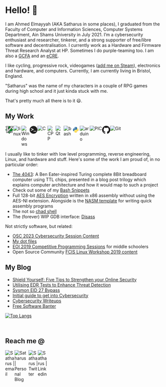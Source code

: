 # Hello! 👋

I am Ahmed Elmayyah (AKA Satharus in some places), I graduated from the Faculty of Computer and Information Sciences, Computer Systems Department, Ain Shams University in July 2021. I’m a cybersecurity enthusiast and researcher, tinkerer, and a strong supporter of free/libre software and decentralisation. I currently work as a Hardware and Firmware Threat Research Analyst at HP. Sometimes I do purple-teaming too. I am also a [GCFA](https://www.credly.com/badges/a30348b4-b7a3-40ed-ae0b-f6e5bf79a7ec/public_url) and an [eCRE](https://verified.elearnsecurity.com/certificates/5933b8e7-1e4b-4b33-bf39-25d38ad2433c). 


I like cycling, progressive rock, videogames ([add me on Steam](https://steamcommunity.com/id/Satharus/)), electronics and hardware, and computers. Currently, I am currently living in Bristol, England.

"Satharus" was the name of my characters in a couple of RPG games during high school and it just kinda stuck with me.


That's pretty much all there is to it 😃.

## My Work

[<img align="left" alt="ViM" width="26px" src="https://raw.githubusercontent.com/github/explore/80688e429a7d4ef2fca1e82350fe8e3517d3494d/topics/vim/vim.png" />]()
[<img align="left" alt="linux" width="26px" src="https://upload.wikimedia.org/wikipedia/commons/a/af/Tux.png" />]()
[<img align="left" alt="Windows" width="26px" src="https://images-wixmp-ed30a86b8c4ca887773594c2.wixmp.com/i/2d83d34a-b844-4fda-8550-438365b03c70/d5cki5j-bc735099-7ef7-4389-8e7a-4e0151873a13.png/v1/fill/w_1121,h_1228,q_75,strp/new_windows_logo_vector_by_themonotm-d5cki5j.png?token=eyJ0eXAiOiJKV1QiLCJhbGciOiJIUzI1NiJ9.eyJpc3MiOiJ1cm46YXBwOjdlMGQxODg5ODIyNjQzNzNhNWYwZDQxNWVhMGQyNmUwIiwic3ViIjoidXJuOmFwcDo3ZTBkMTg4OTgyMjY0MzczYTVmMGQ0MTVlYTBkMjZlMCIsImF1ZCI6WyJ1cm46c2VydmljZTppbWFnZS5vcGVyYXRpb25zIl0sIm9iaiI6W1t7InBhdGgiOiIvaS8yZDgzZDM0YS1iODQ0LTRmZGEtODU1MC00MzgzNjViMDNjNzAvZDVja2k1ai1iYzczNTA5OS03ZWY3LTQzODktOGU3YS00ZTAxNTE4NzNhMTMucG5nIiwid2lkdGgiOiI8PTExMjEiLCJoZWlnaHQiOiI8PTEyMjgifV1dfQ.SA71t3h1hEx3l3XijiED-DWT--FnzNZYJ5e5MD3FK54" />]()
[<img align="left" alt="terminal" width="26px" src="https://raw.githubusercontent.com/github/explore/80688e429a7d4ef2fca1e82350fe8e3517d3494d/topics/terminal/terminal.png" />]()

[<img align="left" alt="C" width="32px" src="https://pngimg.com/uploads/letter_c/letter_c_PNG22.png" />]()
[<img align="left" alt="CPP" width="26px" src="https://upload.wikimedia.org/wikipedia/commons/thumb/1/18/ISO_C%2B%2B_Logo.svg/800px-ISO_C%2B%2B_Logo.svg.png" />]()
[<img align="left" alt="Qt" width="26px" src="https://upload.wikimedia.org/wikipedia/commons/thumb/0/0b/Qt_logo_2016.svg/1200px-Qt_logo_2016.svg.png" />]()
[<img align="left" alt="bash" width="26px" src="https://raw.githubusercontent.com/odb/official-bash-logo/master/assets/Logos/Icons/PNG/128x128.png" />]()
[<img align="left" alt="python" width="26px" src="https://raw.githubusercontent.com/github/explore/80688e429a7d4ef2fca1e82350fe8e3517d3494d/topics/python/python.png" />]()
[<img align="left" alt="arduino" width="32px" src="https://upload.wikimedia.org/wikipedia/commons/thumb/8/87/Arduino_Logo.svg/640px-Arduino_Logo.svg.png" />]()
[<img align="left" alt="PIC" width="40px" src="https://cdn.freebiesupply.com/logos/large/2x/microchip-1-logo-png-transparent.png" />]()


[<img align="left" alt="GitHub" width="26px" src="https://raw.githubusercontent.com/github/explore/78df643247d429f6cc873026c0622819ad797942/topics/github/github.png" />]()
[<img align="left" alt="Git" width="60px" src="https://upload.wikimedia.org/wikipedia/commons/thumb/e/e0/Git-logo.svg/512px-Git-logo.svg.png" />]()


<br>
</br>
<br>
</br>

I usually like to tinker with low level programming, reverse engineering, Linux, and hardware and stuff. Here's some of the work I am proud of, in no particular order: 

- [The 4043](https://satharus.me/archive.html?tag=8Bit+Computer): A Ben Eater-inspired Turing complete 8Bit breadboard computer using TTL chips, presented in a blog post trilogy which explains computer architecture and how it would map to such a project
- Check out some of my [Bash Snippets](https://github.com/Satharus/Bash-Snippets)
- Full 128-bit [AES Encryption](https://github.com/Satharus/AES-Encryption) written in x86 assembly without using the AES-NI extension. Alongside is the [NASM template](https://github.com/Satharus/NASM-Template) for writing quick assembly programs
- The not so [chad shell](https://github.com/Satharus/Chell)
- The (forever) WIP GDB interface: [Disass](https://github.com/Satharus/Disass)


Not strictly software, but related: 

- [OSC 2023 Cybersecurity Session Content](https://gist.github.com/Satharus/84d6cd58bf1cab9d617ab1a298890a18)
- [My dot files](https://github.com/Satharus/dotfiles)
- [EOI 2019 Competitive Programming Sessions](https://github.com/Satharus/EOI-Preparation-Sessions) for middle schoolers
- Open Source Community [FCIS Linux Workshop 2019 content](https://github.com/Satharus/OSC19-Linux-Workshop-Sessions)


## My Blog

- [Shield Yourself: Five Tips to Strengthen your Online Security](https://satharus.me/cybersecurity/2023/06/30/shield_yourself_online_security_tips.html)
- [Utilising EDR Tests to Enhance Threat Detection](https://satharus.me/cybersecurity/2023/03/28/edr_tests.html)
- [Sysmon EID 27 Bypass](https://satharus.me/cybersecurity/2022/08/17/sysmon-eid-27-bypass.html)
- [Initial guide to get into Cybersecurity](https://satharus.me/cybersecurity/2019/12/02/the_art_of_cybersecurity.html)
- [Cybersecurity Writeups](https://satharus.me/archive.html?tag=Writeup)
- [Free Software Banter](https://satharus.me/archive.html?tag=FOSS)


<p><a href="https://github.com/Satharus?tab=repositories"><img src="https://github-readme-stats.vercel.app/api/top-langs/?username=Satharus&amp;langs_count=6&amp;layout=compact&amp;theme=nord&amp;hide=html,javascript,scss&amp;exclude_repo=SecurityPackage,Image-quantization" alt="Top Langs"></a></p>

</br>


## Reach me @

[<img align="left" alt="Satharus | email" width="30px" src="https://ssl.gstatic.com/ui/v1/icons/mail/images/favicon5.ico" />](mailto:a.elmayyah@gmail.com)
[<img align="left" alt="Satharus | Personal Blog" width="45px" src="https://satharus.me/assets/mstile-150x150.png" />](https://satharus.me/)
[<img align="left" alt="Satharus | Twitter" width="30px" src="https://abs.twimg.com/favicons/twitter.ico" />](https://twitter.com/aelmayyah)
[<img align="left" alt="Satharus | Linkedin" width="30px" src="https://static.licdn.com/aero-v1/sc/h/eahiplrwoq61f4uan012ia17i" />](https://www.linkedin.com/in/aelmayyah/)

</br>
